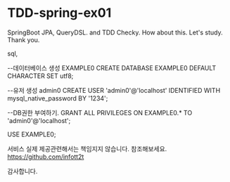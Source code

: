 # TDD-spring-ex01
SpringBoot JPA, QueryDSL. and TDD Checky. How about this. Let's study. Thank you.


sql,

--데이터베이스 생성 EXAMPLE0 CREATE DATABASE EXAMPLE0 DEFAULT CHARACTER SET utf8;

--유저 생성 admin0 CREATE USER 'admin0'@'localhost' IDENTIFIED WITH mysql_native_password BY '1234';

--DB권한 부여하기. GRANT ALL PRIVILEGES ON EXAMPLE0.* TO 'admin0'@'localhost';

USE EXAMPLE0;

서비스 실제 제공관련해서는 책임지지 않습니다. 참조해보세요. <a href="https://github.com/infott2t">https://github.com/infott2t</a>

감사합니다.
